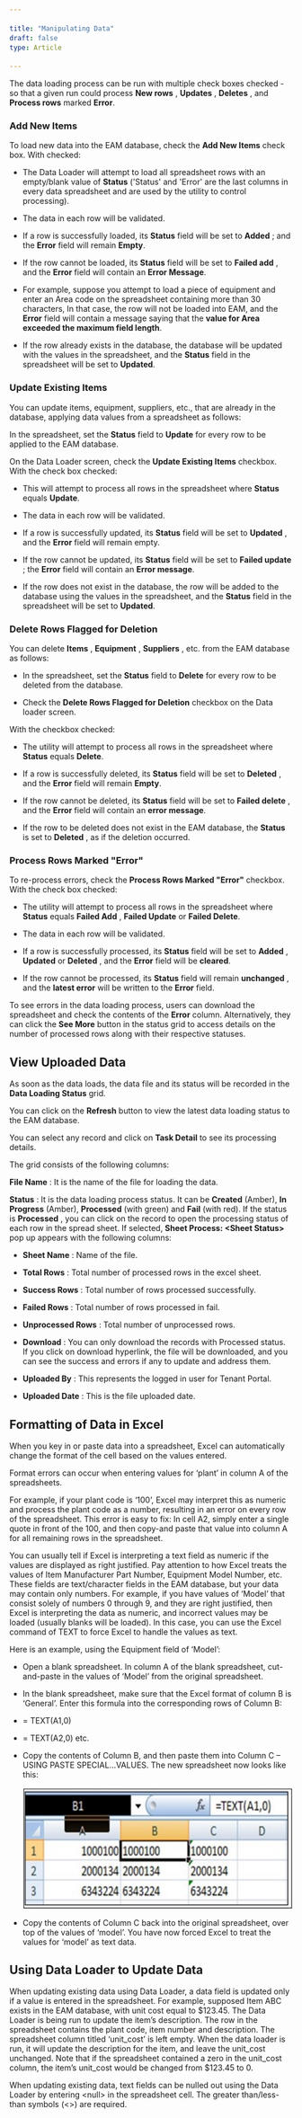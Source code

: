 ```yaml
---  

title: "Manipulating Data"  
draft: false 
type: Article

---
```


The data loading process can be run with multiple check boxes checked - so that a given run could process **New rows** , **Updates** , **Deletes** , and **Process rows** marked **Error**.

### Add New Items

To load new data into the EAM database, check the **Add New Items** check box.
With checked:

  * The Data Loader will attempt to load all spreadsheet rows with an empty/blank value of **Status** ('Status' and 'Error' are the last columns in every data spreadsheet and are used by the utility to control processing).

  * The data in each row will be validated.

  * If a row is successfully loaded, its **Status** field will be set to **Added** ; and the **Error** field will remain **Empty**.

  * If the row cannot be loaded, its **Status** field will be set to **Failed add** , and the **Error** field will contain an **Error Message**.

  * For example, suppose you attempt to load a piece of equipment and enter an Area code on the spreadsheet containing more than 30 characters, In that case, the row will not be loaded into EAM, and the **Error** field will contain a message saying that the **value for Area exceeded the maximum field length**.

  * If the row already exists in the database, the database will be updated with the values in the spreadsheet, and the **Status** field in the spreadsheet will be set to **Updated**.

### Update Existing Items

You can update items, equipment, suppliers, etc., that are already in the database, applying data values from a spreadsheet as follows:

In the spreadsheet, set the **Status** field to **Update** for every row to be applied to the EAM database.

On the Data Loader screen, check the **Update Existing Items** checkbox. With
the check box checked:

  * This will attempt to process all rows in the spreadsheet where **Status** equals **Update**.

  * The data in each row will be validated.

  * If a row is successfully updated, its **Status** field will be set to **Updated** , and the **Error** field will remain empty.

  * If the row cannot be updated, its **Status** field will be set to **Failed update** ; the **Error** field will contain an **Error message**.

  * If the row does not exist in the database, the row will be added to the database using the values in the spreadsheet, and the **Status** field in the spreadsheet will be set to **Updated**.

### Delete Rows Flagged for Deletion

You can delete **Items** , **Equipment** , **Suppliers** , etc. from the EAM
database as follows:

  * In the spreadsheet, set the **Status** field to **Delete** for every row to be deleted from the database.

  * Check the **Delete Rows Flagged for Deletion** checkbox on the Data loader screen.

With the checkbox checked:

  * The utility will attempt to process all rows in the spreadsheet where **Status** equals **Delete**.

  * If a row is successfully deleted, its **Status** field will be set to **Deleted** , and the **Error** field will remain **Empty**.

  * If the row cannot be deleted, its **Status** field will be set to **Failed delete** , and the **Error** field will contain an **error message**.

  * If the row to be deleted does not exist in the EAM database, the **Status** is set to **Deleted** , as if the deletion occurred.

### Process Rows Marked "Error"

To re-process errors, check the **Process Rows Marked "Error"** checkbox. With
the check box checked:

  * The utility will attempt to process all rows in the spreadsheet where **Status** equals **Failed Add** , **Failed Update** or **Failed Delete**.

  * The data in each row will be validated.

  * If a row is successfully processed, its **Status** field will be set to **Added** , **Updated** or **Deleted** , and the **Error** field will be **cleared**.

  * If the row cannot be processed, its **Status** field will remain **unchanged** , and the **latest error** will be written to the **Error** field.

To see errors in the data loading process, users can download the spreadsheet
and check the contents of the **Error** column. Alternatively, they can click
the **See More** button in the status grid to access details on the number of
processed rows along with their respective statuses.

## View Uploaded Data

As soon as the data loads, the data file and its status will be recorded in
the **Data Loading Status** grid.

You can click on the **Refresh** button to view the latest data loading status
to the EAM database.

You can select any record and click on **Task Detail** to see its processing
details.

The grid consists of the following columns:

**File Name** : It is the name of the file for loading the data.

**Status** : It is the data loading process status. It can be **Created**
(Amber), **In Progress** (Amber), **Processed** (with green) and **Fail**
(with red). If the status is **Processed** , you can click on the record to
open the processing status of each row in the spread sheet. If selected,
**Sheet Process: \<Sheet Status\>** pop up appears with the following columns:

  * **Sheet Name** : Name of the file.

  * **Total Rows** : Total number of processed rows in the excel sheet.

  * **Success Rows** : Total number of rows processed successfully.

  * **Failed Rows** : Total number of rows processed in fail.

  * **Unprocessed Rows** : Total number of unprocessed rows.

  * **Download** : You can only download the records with Processed status. If you click on download hyperlink, the file will be downloaded, and you can see the success and errors if any to update and address them.

  * **Uploaded By** : This represents the logged in user for Tenant Portal.

  * **Uploaded Date** : This is the file uploaded date.

## Formatting of Data in Excel

When you key in or paste data into a spreadsheet, Excel can automatically
change the format of the cell based on the values entered.

Format errors can occur when entering values for ‘plant’ in column A of the
spreadsheets.

For example, if your plant code is ‘100’, Excel may interpret this as numeric
and process the plant code as a number, resulting in an error on every row of
the spreadsheet. This error is easy to fix: In cell A2, simply enter a single
quote in front of the 100, and then copy-and paste that value into column A
for all remaining rows in the spreadsheet.

You can usually tell if Excel is interpreting a text field as numeric if the
values are displayed as right justified. Pay attention to how Excel treats the
values of Item Manufacturer Part Number, Equipment Model Number, etc. These
fields are text/character fields in the EAM database, but your data may
contain only numbers. For example, if you have values of ‘Model’ that consist
solely of numbers 0 through 9, and they are right justified, then Excel is
interpreting the data as numeric, and incorrect values may be loaded (usually
blanks will be loaded). In this case, you can use the Excel command of TEXT to
force Excel to handle the values as text.

Here is an example, using the Equipment field of ‘Model’:

  * Open a blank spreadsheet. In column A of the blank spreadsheet, cut-and-paste in the values of ‘Model’ from the original spreadsheet.

  * In the blank spreadsheet, make sure that the Excel format of column B is ‘General’. Enter this formula into the corresponding rows of Column B:

  * = TEXT(A1,0)

  * = TEXT(A2,0) etc.

  * Copy the contents of Column B, and then paste them into Column C – USING PASTE SPECIAL...VALUES. The new spreadsheet now looks like this:

    ![](../assets/data-loader/DL1.jpg)

  * Copy the contents of Column C back into the original spreadsheet, over top of the values of ‘model’. You have now forced Excel to treat the values for ‘model’ as text data.

## Using Data Loader to Update Data

When updating existing data using Data Loader, a data field is updated only if a value is entered in the spreadsheet. For example, supposed Item ABC exists in the EAM database, with unit cost equal to $123.45. The Data Loader is being
run to update the item’s description. The row in the spreadsheet contains the plant code, item number and description. The spreadsheet column titled ‘unit_cost’ is left empty. When the data loader is run, it will update the
description for the item, and leave the unit_cost unchanged. Note that if the
spreadsheet contained a zero in the unit_cost column, the item’s unit_cost
would be changed from $123.45 to 0.

When updating existing data, text fields can be nulled out using the Data
Loader by entering \<null\> in the spreadsheet cell. The greater than/less-than
symbols (<>) are required.

